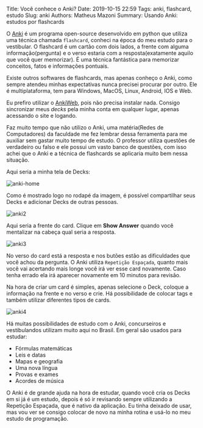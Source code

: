 Title: Você conhece o Anki?
Date: 2019-10-15 22:59 
Tags: anki, flashcard, estudo
Slug: anki
Authors: Matheus Mazoni 
Summary: Usando Anki: estudos por flashcards

<!-- ## Estudos por Flashcards -->

O [Anki](https://apps.ankiweb.net/) é um programa open-source desenvolvido em python que utiliza uma técnica chamada `flashcard`, conheci na época do meu estudo para o vestibular. O flashcard é um cartão com dois lados, a frente com alguma informação(pergunta) e o verso estaria com a resposta(exatamente aquilo que você quer memorizar). É uma técnica fantástica para memorizar conceitos, fatos e informações pontuais.

Existe outros softwares de flashcards, mas apenas conheço o Anki, como sempre atendeu minhas expectativas nunca precisei procurar por outro. Ele é multiplataforma, tem para Windows, MacOS, Linux, Android, IOS e Web.

Eu prefiro utilizar o [AnkiWeb](https://ankiweb.net/), pois não precisa instalar nada. Consigo sincronizar meus _decks_ pela minha conta em qualquer lugar, apenas acessando o site e logando.

Faz muito tempo que não utilizo o Anki, uma matéria(Redes de Computadores) da faculdade me fez lembrar dessa ferramenta para me auxiliar sem gastar muito tempo de estudo. O professor utiliza questões de verdadeiro ou falso e ele possui um vasto banco de  questões, com isso achei que o Anki e a técnica de flashcards se aplicaria muito bem nessa situação.

Aqui seria a minha tela de Decks:

![anki-home](https://trello-attachments.s3.amazonaws.com/5a9ad7ae3d56417005320ecd/5da4c48a6d0ad462fafe764d/c1ce32fddc48d77ccf84199000c144e4/anki1.png "Minha tela de Decks")


Como é mostrado logo no rodapé da imagem, é possível compartilhar seus Decks e adicionar Decks de outras pessoas.


![anki2](https://trello-attachments.s3.amazonaws.com/5a9ad7ae3d56417005320ecd/5da4c48a6d0ad462fafe764d/c45a8bd3e7067656e1fe98c32447a288/anki2.png "frente de um card")

Aqui seria a frente do card. Clique em __Show Answer__ quando você mentalizar na cabeça qual seria a resposta.

![anki3](https://trello-attachments.s3.amazonaws.com/5a9ad7ae3d56417005320ecd/5da4c48a6d0ad462fafe764d/d0ce34496e03371613692d501352a330/anki3.png "verso do card")

No verso do card está a resposta e nos butões estão as dificuldades que você achou da pergunta. O Anki utiliza `Repetição Espaçada`, quanto mais você vai acertando mais longe você irá ver esse card novamente. Caso tenha errado ela irá aparecer novamente em 10 minutos para revisão.

Na hora de criar um card é simples, apenas selecione o Deck, coloque a informação na frente e no verso e crie. Há possibilidade de colocar tags e também utilizar diferentes tipos de cards.

![anki4](https://trello-attachments.s3.amazonaws.com/5a9ad7ae3d56417005320ecd/5da4c48a6d0ad462fafe764d/4c98e0a858ad7390bf3977ceb63c4f1c/anki4.png "criação de um card")

Há muitas possibilidades de estudo com o Anki, concurseiros e vestibulandos utilizam muito aqui no Brasil. Em geral são usados para estudar:

+ Fórmulas matemáticas
+ Leis e datas
+ Mapas e geografia
+ Uma nova língua
+ Provas e exames
+ Acordes de música

O Anki é de grande ajuda na hora de estudar, quando você cria os Decks em si já é um estudo, depois é só ir revisando sempre utilizando a Repetição Espaçada, que é nativo da aplicação. Eu tinha deixado de usar, mas vou ver se consigo colocar de novo na minha rotina e usá-lo no meu estudo de programação.  


<!-- ### Repetição Espaçada

### Cartões de 2 lados

### Cartões de 3 lados

### Completar frases

### Cartões com mídias

### Decks populares

### Add-ons -->